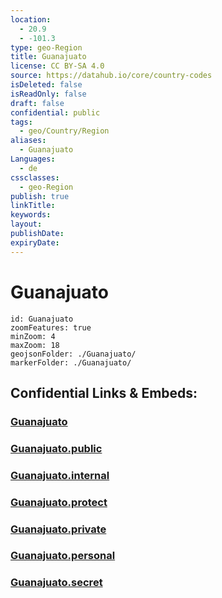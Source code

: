 ```yaml
---
location:
  - 20.9
  - -101.3
type: geo-Region
title: Guanajuato
license: CC BY-SA 4.0
source: https://datahub.io/core/country-codes
isDeleted: false
isReadOnly: false
draft: false
confidential: public
tags:
  - geo/Country/Region
aliases:
  - Guanajuato
Languages:
  - de
cssclasses:
  - geo-Region
publish: true
linkTitle:
keywords:
layout:
publishDate:
expiryDate:
---
```


# Guanajuato

```leaflet
id: Guanajuato
zoomFeatures: true 
minZoom: 4 
maxZoom: 18
geojsonFolder: ./Guanajuato/
markerFolder: ./Guanajuato/
```


## Confidential Links & Embeds: 

### [Guanajuato](/_Standards/Earth/Continent/America~Central/Mexico/States~Mexico/Guanajuato.md) 

### [Guanajuato.public](/_public/Earth/Continent/America~Central/Mexico/States~Mexico/Guanajuato.public.md) 

### [Guanajuato.internal](/_internal/Earth/Continent/America~Central/Mexico/States~Mexico/Guanajuato.internal.md) 

### [Guanajuato.protect](/_protect/Earth/Continent/America~Central/Mexico/States~Mexico/Guanajuato.protect.md) 

### [Guanajuato.private](/_private/Earth/Continent/America~Central/Mexico/States~Mexico/Guanajuato.private.md) 

### [Guanajuato.personal](/_personal/Earth/Continent/America~Central/Mexico/States~Mexico/Guanajuato.personal.md) 

### [Guanajuato.secret](/_secret/Earth/Continent/America~Central/Mexico/States~Mexico/Guanajuato.secret.md)

